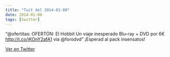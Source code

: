 ```yaml
---
title: "Tuit del 2014-01-08"
date: 2014-01-08
tags: [twitter]
---
```


“@ofertitas: OFERTÓN: El Hobbit Un viaje inesperado Blu-ray + DVD por 6€ http://t.co/jKOnY2afA1 via @forodvd” ¡Esperad al pack insensatos!



[Ver en Twitter](https://twitter.com/i/web/status/420707591032160256)
